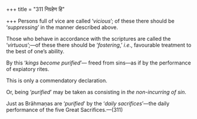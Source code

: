 +++
title = "311 निग्रहेण हि"

+++
Persons full of vice are called ‘*vicious*’; of these there should be
‘*suppressing*’ in the manner described above.

Those who behave in accordance with the scriptures are called the
‘*virtuous*’;—of these there should be ‘*fostering*,’ *i.e*., favourable
treatment to the best of one’s ability.

By this ‘*kings become purified*’— freed from sins—as if by the
performance of expiatory rites.

This is only a commendatory declaration.

Or, being ‘*purified*’ may be taken as consisting in *the non-incurring
of sin*.

Just as Brāhmaṇas are ‘*purified*’ by the ‘*daily sacrifices*’—the daily
performance of the five Great Sacrifices.—(311)


